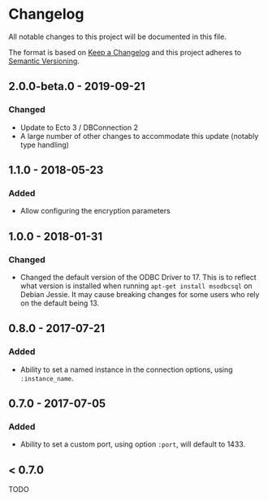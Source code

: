 # Changelog

All notable changes to this project will be documented in this file.

The format is based on [Keep a Changelog](http://keepachangelog.com/en/1.0.0/)
and this project adheres to [Semantic Versioning](http://semver.org/spec/v2.0.0.html).

## 2.0.0-beta.0 - 2019-09-21

### Changed

* Update to Ecto 3 / DBConnection 2
* A large number of other changes to accommodate this update (notably type handling)

## 1.1.0 - 2018-05-23

### Added

* Allow configuring the encryption parameters

## 1.0.0 - 2018-01-31

### Changed

* Changed the default version of the ODBC Driver to 17. This is to reflect what version is installed when running `apt-get install msodbcsql` on Debian Jessie. It may cause breaking changes for some users who rely on the default being 13.

## 0.8.0 - 2017-07-21

### Added

* Ability to set a named instance in the connection options, using `:instance_name`.

## 0.7.0 - 2017-07-05

### Added

* Ability to set a custom port, using option `:port`, will default to 1433.

## < 0.7.0

TODO
